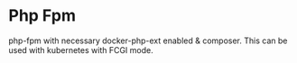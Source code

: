 # Php Fpm
php-fpm with necessary docker-php-ext enabled & composer. This can be used with kubernetes with FCGI mode.
